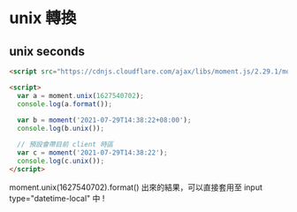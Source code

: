 # unix 轉換

## unix seconds

```html
<script src="https://cdnjs.cloudflare.com/ajax/libs/moment.js/2.29.1/moment.min.js"></script>

<script>
  var a = moment.unix(1627540702); 
  console.log(a.format());
  
  var b = moment('2021-07-29T14:38:22+08:00');
  console.log(b.unix());

  // 預設會帶目前 client 時區
  var c = moment('2021-07-29T14:38:22');
  console.log(c.unix());
</script>
```

moment.unix(1627540702).format() 出來的結果，可以直接套用至 input type="datetime-local" 中 !
